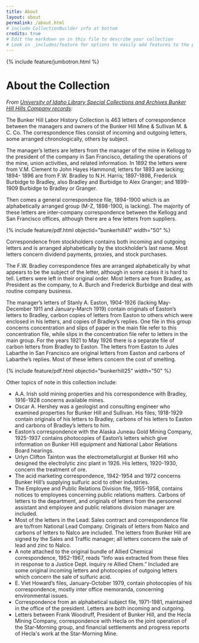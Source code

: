 ```yaml
---
title: About
layout: about
permalink: /about.html
# include CollectionBuilder info at bottom
credits: true
# Edit the markdown on in this file to describe your collection
# Look in _includes/feature for options to easily add features to the page
---
```


{% include feature/jumbotron.html %} 

# About the Collection

*From [University of Idaho Library Special Collections and Archives Bunker Hill Hills Company records](https://archiveswest.orbiscascade.org/ark:80444/xv65328):* 

The Bunker Hill Labor History Collection is 463 letters of correspondence between the managers and owners of the Bunker Hill Mine & Sullivan M. & C. Co. The correspondence files consist of incoming and outgoing letters, some arranged chronologically, others by subject.

The manager’s letters are letters from the manager of the mine in Kellogg to the president of the company in San Francisco, detailing the operations of the mine, union activities, and related information. In 1892 the letters were from V.M. Clement to John Hayes Hammond; letters for 1893 are lacking; 1894- 1896 are from F.W. Bradley to N.H. Harris; 1897-1898, Frederick Burbidge to Bradley, also Bradley and Burbidge to Alex Granger; and 1899-1909 Burbidge to Bradley or Granger.

Then comes a general correspondence file, 1894-1900 which is an alphabetically arranged group (M-Z, 1898-1900, is lacking). The majority of these letters are inter-company correspondence between the Kellogg and San Francisco offices, although there are a few letters from suppliers.

{% include feature/pdf.html objectid="bunkerhill41" width="50" %}

Correspondence from stockholders contains both incoming and outgoing letters and is arranged alphabetically by the stockholder’s last name. Most letters concern dividend payments, proxies, and stock purchases.

The F.W. Bradley correspondence files are arranged alphabetically by what appears to be the subject of the letter, although in some cases it is hard to tell. Letters were left in their original order. Most letters are from Bradley, as President as the company, to A. Burch and Frederick Burbidge and deal with routine company business.

The manager’s letters of Stanly A. Easton, 1904-1926 (lacking May-December 1911 and January-March 1919) contain originals of Easton’s letters to Bradley, carbon copies of letters from Easton to others which were enclosed in his letters, and copies of Bradley’s replies. One file in this group concerns concentration and slips of paper in the main file refer to this concentration file, while slips in the concentration file refer to letters in the main group. For the years 1921 to May 1926 there is a separate file of carbon letters from Bradley to Easton. The letters from Easton to Jules Labarthe in San Francisco are original letters from Easton and carbons of Labarthe’s replies. Most of these letters concern the cost of smelting.

{% include feature/pdf.html objectid="bunkerhill25" width="50" %}

Other topics of note in this collection include:

- A.A. Irish sold mining properties and his correspondence with Bradley, 1916-1928 concerns available mines.
- Oscar A. Hershey was a geologist and consulting engineer who examined properties for Bunker Hill and Sullivan. His files, 1918-1929 contain originals of his letters to Bradley, carbons of his letters to Easton and carbons of Bradley’s letters to him.
- Easton’s correspondence with the Alaska Juneau Gold Mining Company, 1925-1937 contains photocopies of Easton’s letters which give information on Bunker Hill equipment and National Labor Relations Board hearings.
- Urlyn Clifton Tainton was the electrometallurgist at Bunker Hill who designed the electrolytic zinc plant in 1926. His letters, 1920-1930, concern the treatment of ore.
- The acid marketing correspondence, 1942-1954 and 1972 concerns Bunker Hill’s supplying sulfuric acid to other industries.
- The Employee and Public Relations Division file, 1955-1958, contains notices to employees concerning public relations matters. Carbons of letters to the department, and originals of letters from the personnel assistant and employee and public relations division manager are included.
- Most of the letters in the Lead: Sales contract and correspondence file are to/from National Lead Company. Originals of letters from Nalco and carbons of letters to Nalco are included. The letters from Bunker Hill are signed by the Sales and Traffic manager; all letters concern the sale of lead and zinc to Nalco.
- A note attached to the original bundle of Allied Chemical correspondence, 1952-1967, reads “Info was extracted from these files in response to a Justice Dept. inquiry re Allied Chem.” Included are some original incoming letters and photocopies of outgoing letters which concern the sale of sulfuric acid.
- E. Viet Howard’s files, January-October 1979, contain photocopies of his correspondence, mostly inter office memoranda, concerning environmental issues.
- Correspondence from an alphabetical subject file, 1971-1981, maintained in the office of the president. Letters are both incoming and outgoing.
- Letters between Frank Woodruff, President of Bunker Hill, and the Hecla Mining Company, correspondence with Hecla on the joint operation of the Star-Morning group, and financial settlements and progress reports of Hecla's work at the Star-Morning Mine. 
